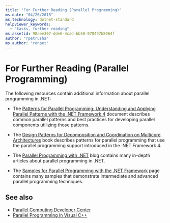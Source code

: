 ```yaml
---
title: "For Further Reading (Parallel Programming)"
ms.date: "04/26/2018"
ms.technology: dotnet-standard
helpviewer_keywords: 
  - "tasks, further reading"
ms.assetid: 98aee307-dde6-4cad-bb58-078497b8064f
author: "rpetrusha"
ms.author: "ronpet"
---
```

# For Further Reading (Parallel Programming)

The following resources contain additional information about parallel programming in .NET:

- The [Patterns for Parallel Programming: Understanding and Applying Parallel Patterns with the .NET Framework 4](https://www.microsoft.com/download/details.aspx?id=19222) document describes common parallel patterns and best practices for developing parallel components utilizing those patterns.

- The [Design Patterns for Decomposition and Coordination on Multicore Architectures](https://msdn.microsoft.com/library/ff963553.aspx) book describes patterns for parallel programming that use the parallel programming support introduced in the .NET Framework 4.

- The [Parallel Programming with .NET](https://blogs.msdn.microsoft.com/pfxteam/) blog contains many in-depth articles about parallel programming in .NET.

- The [Samples for Parallel Programming with the .NET Framework](https://code.msdn.microsoft.com/ParExtSamples) page contains many samples that demonstrate intermediate and advanced parallel programming techniques.

## See also

- [Parallel Computing Developer Center](https://msdn.microsoft.com/vstudio/bb964701)
- [Parallel Programming in Visual C++](/cpp/parallel/parallel-programming-in-visual-cpp)
